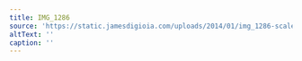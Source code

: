 ```yaml
---
title: IMG_1286
source: 'https://static.jamesdigioia.com/uploads/2014/01/img_1286-scaled.jpg'
altText: ''
caption: ''
---
```



